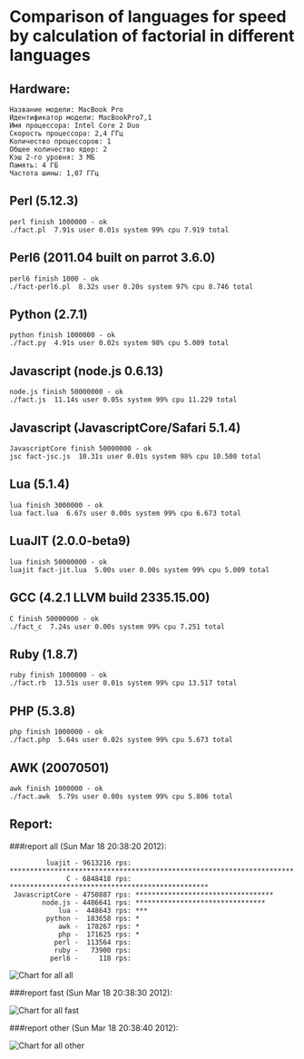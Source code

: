 Comparison of languages for speed by calculation of factorial in different languages
====================================================================================

Hardware:
---------

    Название модели: MacBook Pro
    Идентификатор модели: MacBookPro7,1
    Имя процессора: Intel Core 2 Duo
    Скорость процессора: 2,4 ГГц
    Количество процессоров: 1
    Общее количество ядер: 2
    Кэш 2-го уровня: 3 МБ
    Память: 4 ГБ
    Частота шины: 1,07 ГГц

Perl (5.12.3)
--------------

    perl finish 1000000 - ok
    ./fact.pl  7.91s user 0.01s system 99% cpu 7.919 total

Perl6 (2011.04 built on parrot 3.6.0)
-------------------------------------

    perl6 finish 1000 - ok
    ./fact-perl6.pl  8.32s user 0.20s system 97% cpu 8.746 total

Python (2.7.1)
--------------

    python finish 1000000 - ok
    ./fact.py  4.91s user 0.02s system 98% cpu 5.009 total

Javascript (node.js 0.6.13)
---------------------------

    node.js finish 50000000 - ok
    ./fact.js  11.14s user 0.05s system 99% cpu 11.229 total

Javascript (JavascriptCore/Safari 5.1.4)
---------------------------

    JavascriptCore finish 50000000 - ok
    jsc fact-jsc.js  10.31s user 0.01s system 98% cpu 10.500 total

Lua (5.1.4)
-----------

    lua finish 3000000 - ok
    lua fact.lua  6.67s user 0.00s system 99% cpu 6.673 total

LuaJIT (2.0.0-beta9)
--------------------

    lua finish 50000000 - ok
    luajit fact-jit.lua  5.00s user 0.00s system 99% cpu 5.009 total

GCC (4.2.1 LLVM build 2335.15.00)
---------------------------------

    C finish 50000000 - ok
    ./fact_c  7.24s user 0.00s system 99% cpu 7.251 total

Ruby (1.8.7)
------------

    ruby finish 1000000 - ok
    ./fact.rb  13.51s user 0.01s system 99% cpu 13.517 total

PHP (5.3.8)
-----------

    php finish 1000000 - ok
    ./fact.php  5.64s user 0.02s system 99% cpu 5.673 total

AWK (20070501)
--------------

    awk finish 1000000 - ok
    ./fact.awk  5.79s user 0.00s system 99% cpu 5.806 total

Report:
-------

###report all (Sun Mar 18 20:38:20 2012):

             luajit - 9613216 rps: **********************************************************************
                  C - 6848418 rps: *************************************************
     JavascriptCore - 4750887 rps: **********************************
            node.js - 4486641 rps: ********************************
                lua -  448643 rps: ***
             python -  183658 rps: *
                awk -  178267 rps: *
                php -  171625 rps: *
               perl -  113564 rps:
               ruby -   73900 rps:
              perl6 -     118 rps:

![Chart for all all](https://chart.googleapis.com/chart?cht=bhs&chs=700x245&chd=t%3A9613216%2C6848418%2C4750887%2C4486641%2C448643%2C183658%2C178267%2C171625%2C113564%2C73900%2C118&chco=4d89f9&chbh=15&chds=0,9613216.09567688&chxt=x,y,r&chxl=1%3A%7Cperl6%7Cruby%7Cperl%7Cphp%7Cawk%7Cpython%7Clua%7Cnode.js%7CJavascriptCore%7CC%7Cluajit%7C2%3A%7C118%20rps%7C73900%20rps%7C113564%20rps%7C171625%20rps%7C178267%20rps%7C183658%20rps%7C448643%20rps%7C4486641%20rps%7C4750887%20rps%7C6848418%20rps%7C9613216%20rps%7C0%3A%7C0%20%25%7C10%20%25%7C20%20%25%7C30%20%25%7C40%20%25%7C50%20%25%7C60%20%25%7C70%20%25%7C80%20%25%7C90%20%25%7C100%20%25)

###report fast (Sun Mar 18 20:38:30 2012):

![Chart for all fast](https://chart.googleapis.com/chart?cht=bhs&chs=700x105&chd=t%3A9613216%2C6848418%2C4750887%2C4486641&chco=4d89f9&chbh=15&chds=0,9613216.09567688&chxt=x,y,r&chxl=1%3A%7Cnode.js%7CJavascriptCore%7CC%7Cluajit%7C2%3A%7C4486641%20rps%7C4750887%20rps%7C6848418%20rps%7C9613216%20rps%7C0%3A%7C0%20%25%7C10%20%25%7C20%20%25%7C30%20%25%7C40%20%25%7C50%20%25%7C60%20%25%7C70%20%25%7C80%20%25%7C90%20%25%7C100%20%25)

###report other (Sun Mar 18 20:38:40 2012):

![Chart for all other](https://chart.googleapis.com/chart?cht=bhs&chs=700x165&chd=t%3A448643%2C183658%2C178267%2C171625%2C113564%2C73900%2C118&chco=4d89f9&chbh=15&chds=0,448643.615756483&chxt=x,y,r&chxl=1%3A%7Cperl6%7Cruby%7Cperl%7Cphp%7Cawk%7Cpython%7Clua%7C2%3A%7C118%20rps%7C73900%20rps%7C113564%20rps%7C171625%20rps%7C178267%20rps%7C183658%20rps%7C448643%20rps%7C0%3A%7C0%20%25%7C10%20%25%7C20%20%25%7C30%20%25%7C40%20%25%7C50%20%25%7C60%20%25%7C70%20%25%7C80%20%25%7C90%20%25%7C100%20%25)

